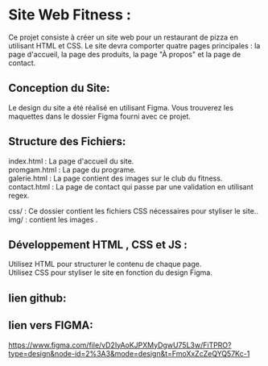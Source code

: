 # Site Web Fitness  :
Ce projet consiste à créer un site web pour un restaurant de pizza en utilisant HTML et CSS. 
Le site devra comporter quatre pages principales : la page d'accueil, la page des produits, la page "À propos" et la page de contact. 
## Conception du Site:
Le design du site a été réalisé en utilisant Figma. Vous trouverez les maquettes  dans le dossier Figma fourni avec ce projet.
## Structure des Fichiers:
index.html : La page d'accueil du site.<br>
promgam.html : La page du programe.<br>
galerie.html : La page contient des images sur le club du fitness.<br>
contact.html : La page de contact qui passe par une validation en utilisant regex.<br>

css/ : Ce dossier contient les fichiers CSS nécessaires pour styliser le site..<br>
img/ : contient les images .
## Développement HTML , CSS et JS : 
Utilisez HTML pour structurer le contenu de chaque page.<br>
Utilisez CSS pour styliser le site en fonction du design Figma.

## lien github:

## lien vers FIGMA:
https://www.figma.com/file/vD2IyAoKJPXMyDgwU75L3w/FiTPRO?type=design&node-id=2%3A3&mode=design&t=FmoXxZcZeQYQ57Kc-1
